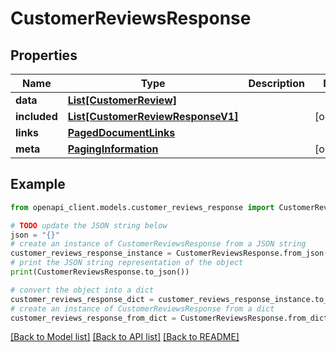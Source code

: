 # CustomerReviewsResponse


## Properties

Name | Type | Description | Notes
------------ | ------------- | ------------- | -------------
**data** | [**List[CustomerReview]**](CustomerReview.md) |  | 
**included** | [**List[CustomerReviewResponseV1]**](CustomerReviewResponseV1.md) |  | [optional] 
**links** | [**PagedDocumentLinks**](PagedDocumentLinks.md) |  | 
**meta** | [**PagingInformation**](PagingInformation.md) |  | [optional] 

## Example

```python
from openapi_client.models.customer_reviews_response import CustomerReviewsResponse

# TODO update the JSON string below
json = "{}"
# create an instance of CustomerReviewsResponse from a JSON string
customer_reviews_response_instance = CustomerReviewsResponse.from_json(json)
# print the JSON string representation of the object
print(CustomerReviewsResponse.to_json())

# convert the object into a dict
customer_reviews_response_dict = customer_reviews_response_instance.to_dict()
# create an instance of CustomerReviewsResponse from a dict
customer_reviews_response_from_dict = CustomerReviewsResponse.from_dict(customer_reviews_response_dict)
```
[[Back to Model list]](../README.md#documentation-for-models) [[Back to API list]](../README.md#documentation-for-api-endpoints) [[Back to README]](../README.md)



